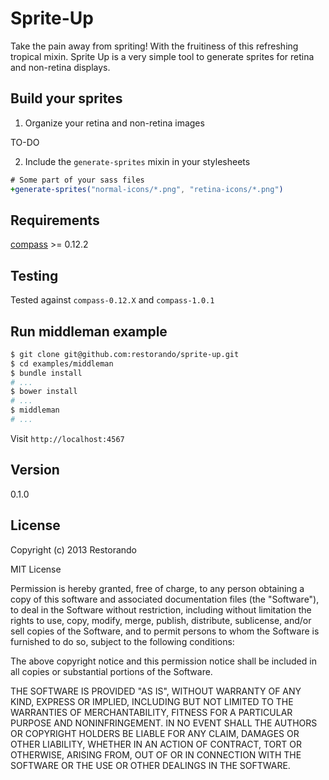 # Sprite-Up

Take the pain away from spriting! With the fruitiness of this refreshing tropical mixin.
Sprite Up is a very simple tool to generate sprites for retina and non-retina displays.

## Build your sprites

1. Organize your retina and non-retina images

  TO-DO

2. Include the `generate-sprites` mixin in your stylesheets

  ```sass
  # Some part of your sass files
  +generate-sprites("normal-icons/*.png", "retina-icons/*.png")
  ```

## Requirements

[compass](https://github.com/compass/compass) >= 0.12.2

## Testing

Tested against `compass-0.12.X` and `compass-1.0.1`

## Run middleman example

  ```bash
  $ git clone git@github.com:restorando/sprite-up.git
  $ cd examples/middleman
  $ bundle install
  # ...
  $ bower install
  # ...
  $ middleman
  # ...
  ```

Visit `http://localhost:4567`

## Version

0.1.0

## License

Copyright (c) 2013 Restorando

MIT License

Permission is hereby granted, free of charge, to any person obtaining a copy of this software and associated documentation files (the "Software"), to deal in the Software without restriction, including without limitation the rights to use, copy, modify, merge, publish, distribute, sublicense, and/or sell copies of the Software, and to permit persons to whom the Software is furnished to do so, subject to the following conditions:

The above copyright notice and this permission notice shall be included in all copies or substantial portions of the Software.

THE SOFTWARE IS PROVIDED "AS IS", WITHOUT WARRANTY OF ANY KIND, EXPRESS OR IMPLIED, INCLUDING BUT NOT LIMITED TO THE WARRANTIES OF MERCHANTABILITY, FITNESS FOR A PARTICULAR PURPOSE AND NONINFRINGEMENT. IN NO EVENT SHALL THE AUTHORS OR COPYRIGHT HOLDERS BE LIABLE FOR ANY CLAIM, DAMAGES OR OTHER LIABILITY, WHETHER IN AN ACTION OF CONTRACT, TORT OR OTHERWISE, ARISING FROM, OUT OF OR IN CONNECTION WITH THE SOFTWARE OR THE USE OR OTHER DEALINGS IN THE SOFTWARE.
